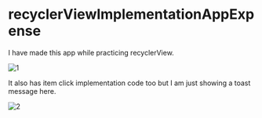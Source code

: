 # recyclerViewImplementationAppExpense

I have made this app while practicing recyclerView.

![1](https://user-images.githubusercontent.com/68849516/187033815-6c3fb745-fea7-4af8-a5cd-e14a05900c8f.jpg)

It also has item click implementation code too but I am just showing a toast message here.

![2](https://user-images.githubusercontent.com/68849516/187033824-8b1ed6bc-78a4-4633-8ff9-dd5805a89805.jpg)
